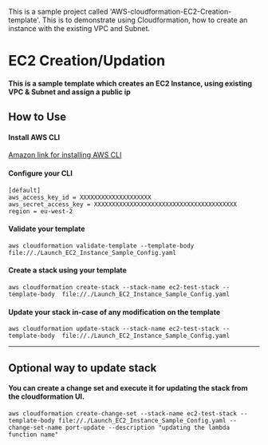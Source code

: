 This is a sample project called 'AWS-cloudformation-EC2-Creation-template'. This is to demonstrate using Cloudformation, how to create an instance with the existing VPC and Subnet.

# EC2 Creation/Updation
#### This is a sample template which creates an EC2 Instance, using existing VPC & Subnet and assign a public ip


## How to Use

#### Install AWS CLI
[Amazon link for installing AWS CLI](https://docs.aws.amazon.com/cli/latest/userguide/installing.html)

#### Configure your CLI
```
[default]
aws_access_key_id = XXXXXXXXXXXXXXXXXXXX
aws_secret_access_key = XXXXXXXXXXXXXXXXXXXXXXXXXXXXXXXXXXXXXXXX
region = eu-west-2
```

#### Validate your template
``` 
aws cloudformation validate-template --template-body file://./Launch_EC2_Instance_Sample_Config.yaml
```

#### Create a stack using your template
``` 
aws cloudformation create-stack --stack-name ec2-test-stack --template-body  file://./Launch_EC2_Instance_Sample_Config.yaml 
```

#### Update your stack in-case of any modification on the template
``` 
aws cloudformation update-stack --stack-name ec2-test-stack --template-body  file://./Launch_EC2_Instance_Sample_Config.yaml
```
___
## Optional way to update stack
#### You can create a change set and execute it for updating the stack from the cloudformation UI.
```
aws cloudformation create-change-set --stack-name ec2-test-stack --template-body file://./Launch_EC2_Instance_Sample_Config.yaml --change-set-name port-update --description "updating the lambda function name"
```

